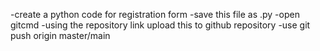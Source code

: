 -create a python code for registration form
-save this file as .py
-open gitcmd 
-using the repository link upload this to github repository
-use git push origin master/main
